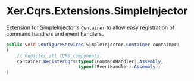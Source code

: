 # Xer.Cqrs.Extensions.SimpleInjector

Extension for SimpleInjector's `Container` to allow easy registration of command handlers and event handlers.

```csharp
public void ConfigureServices(SimpleInjector.Container container)
{
    // Register all CQRS components.
    container.RegisterCqrs(typeof(CommandHandler).Assembly, 
                           typeof(EventHandler).Assembly);
}
```
